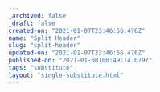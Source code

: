 ```yaml
---
_archived: false
_draft: false
created-on: "2021-01-07T23:46:56.476Z"
name: "Split Header"
slug: "split-header"
updated-on: "2021-01-07T23:46:56.476Z"
published-on: "2021-01-08T00:49:14.079Z"
tags: "substitute"
layout: "single-substitute.html"
---
```



